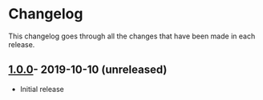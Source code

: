 # Changelog

This changelog goes through all the changes that have been made in each release.

 ## [1.0.0]()- 2019-10-10 (unreleased)
 * Initial release 